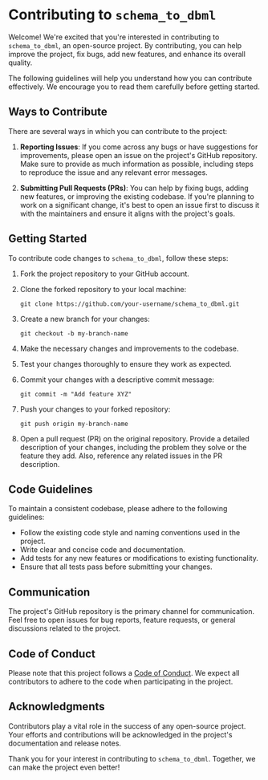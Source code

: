 # Contributing to `schema_to_dbml`

Welcome! We're excited that you're interested in contributing to `schema_to_dbml`, an open-source project. By contributing, you can help improve the project, fix bugs, add new features, and enhance its overall quality.

The following guidelines will help you understand how you can contribute effectively. We encourage you to read them carefully before getting started.

## Ways to Contribute

There are several ways in which you can contribute to the project:

1. **Reporting Issues**: If you come across any bugs or have suggestions for improvements, please open an issue on the project's GitHub repository. Make sure to provide as much information as possible, including steps to reproduce the issue and any relevant error messages.

2. **Submitting Pull Requests (PRs)**: You can help by fixing bugs, adding new features, or improving the existing codebase. If you're planning to work on a significant change, it's best to open an issue first to discuss it with the maintainers and ensure it aligns with the project's goals.

## Getting Started

To contribute code changes to `schema_to_dbml`, follow these steps:

1. Fork the project repository to your GitHub account.

2. Clone the forked repository to your local machine:
   ```
   git clone https://github.com/your-username/schema_to_dbml.git
   ```

3. Create a new branch for your changes:
   ```
   git checkout -b my-branch-name
   ```

4. Make the necessary changes and improvements to the codebase.

5. Test your changes thoroughly to ensure they work as expected.

6. Commit your changes with a descriptive commit message:
   ```
   git commit -m "Add feature XYZ"
   ```

7. Push your changes to your forked repository:
   ```
   git push origin my-branch-name
   ```

8. Open a pull request (PR) on the original repository. Provide a detailed description of your changes, including the problem they solve or the feature they add. Also, reference any related issues in the PR description.

## Code Guidelines

To maintain a consistent codebase, please adhere to the following guidelines:

- Follow the existing code style and naming conventions used in the project.
- Write clear and concise code and documentation.
- Add tests for any new features or modifications to existing functionality.
- Ensure that all tests pass before submitting your changes.

## Communication

The project's GitHub repository is the primary channel for communication. Feel free to open issues for bug reports, feature requests, or general discussions related to the project.

## Code of Conduct

Please note that this project follows a [Code of Conduct](https://github.com/ricardojcribeiro/schema_to_dbml/blob/develop/CODE_OF_CONDUCT.md). We expect all contributors to adhere to the code when participating in the project.

## Acknowledgments

Contributors play a vital role in the success of any open-source project. Your efforts and contributions will be acknowledged in the project's documentation and release notes.

Thank you for your interest in contributing to `schema_to_dbml`. Together, we can make the project even better!
